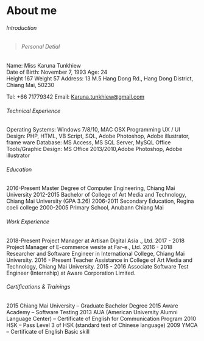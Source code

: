 # About me
###### Introduction


> ###### Personal Detial
Name: Miss Karuna Tunkhiew\
Date of Birth: November 7, 1993   Age: 24\
Height 167   Weight 57
Address: 13 M.5 Hang Dong Rd., Hang Dong District, Chiang Mai, 50230

Tel: +66 71779342
Email: Karuna.tunkhiew@gmail.com


###### Technical Experience
Operating Systems: Windows 7/8/10, MAC OSX
Programming UX / UI Design: PHP, HTML, VB Script, SQL, Adobe Photoshop, Adobe illustrator, frame ware
Database: MS Access, MS SQL Server, MySQL
Office Tools/Graphic Design: MS Office 2013/2010,Adobe Photoshop, Adobe illustrator


###### Education
2016-Present Master Degree of Computer Engineering, Chiang Mai University
2012-2015    Bachelor of College of Art Media and Technology, Chiang Mai University (GPA 3.26)
2006-2011    Secondary Education, Regina coeli college
2000-2005    Primary School, Anubann Chiang Mai


###### Work Experience
2018-Present  Project Manager at Artisan Digital Asia ., Ltd.
2017 - 2018   Project Manager of E-commerce wesite at Far-e., Ltd.
2016 - 2018   Researcher and Software Engineer in International College, Chiang Mai University.
2016 - Present Teacher Assistance in College of Art Media and Technology, Chiang Mai University.
2015 - 2016   Associate Software Test Engineer (Internship) at Aware Corporation Limited.


###### Certifications & Trainings
2015 Chiang Mai University – Graduate Bachelor Degree
2015 Aware Academy – Software Testing
2013 AUA (American University Alumni Language Center) – Certificate of English for Communication Program
2010 HSK – Pass Level 3 of HSK (standard test of Chinese language)
2009 YMCA – Certificate of English Basic skill
 



